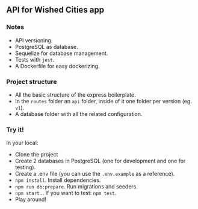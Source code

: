 ## API for Wished Cities app

### Notes
- API versioning.
- PostgreSQL as database.
- Sequelize for database management.
- Tests with `jest`.
- A Dockerfile for easy dockerizing.

### Project structure
- All the basic structure of the express boilerplate.
- In the `routes` folder an `api` folder, inside of it one folder per version (eg. `v1`).
- A database folder with all the related configuration.

### Try it!
In your local:
- Clone the project
- Create 2 databases in PostgreSQL (one for development and one for testing).
- Create a .env file (you can use the `.env.example` as a reference).
- `npm install`. Install dependencies.
- `npm run db:prepare`. Run migrations and seeders.
- `npm start`... If you want to test: `npm test`.
- Play around!
